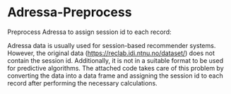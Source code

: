 # Adressa-Preprocess
Preprocess Adressa to assign session id to each record:

Adressa data is usually used for session-based recommender systems. However, the original data (https://reclab.idi.ntnu.no/dataset/) does not contain the session id. Additionally, it is not in a suitable format to be used for predictive algorithms. The attached code takes care of this problem by converting the data into a data frame and assigning the session id to each record after performing the necessary calculations.

